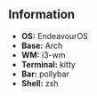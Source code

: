 ## Information

- **OS:** EndeavourOS
- **Base:** Arch
- **WM:** i3-wm
- **Terminal:** kitty
- **Bar:** pollybar
- **Shell:** zsh
